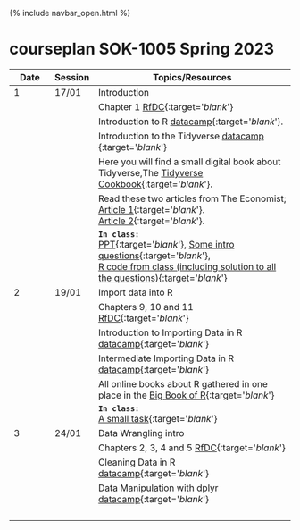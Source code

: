 {% include navbar_open.html %}

# courseplan SOK-1005 Spring 2023

| Date <img width=80/>  | Session  |Topics/Resources <img width=200/>  |
|-----------------------|---------|-----------------------------------| 
| 1|17/01 | Introduction|
| | | Chapter 1 [RfDC](https://r4ds.had.co.nz/){:target='_blank_'}|
| | | Introduction to R [datacamp](https://app.datacamp.com/learn/courses/free-introduction-to-r){:target='_blank_'}.  <br />|
|||Introduction to the Tidyverse [datacamp ](https://app.datacamp.com/learn/courses/introduction-to-the-tidyverse){:target='_blank_'}|
| | |Here you will find a small digital book about Tidyverse,The [Tidyverse Cookbook](https://rstudio-education.github.io/tidyverse-cookbook/){:target='_blank_'}.  <br />|
| | | Read these two articles from The Economist; [Article 1](https://uit.instructure.com/files/1703066){:target='_blank_'}.  <br /> [Article 2](https://github.com/uit-sok-1005-v23/uit-sok-1005-v23.github.io/blob/main/A%20real-time%20revolution%20will%20up-end%20the%20practice%20of%20macroeconomics%20_%20The%20Economist.pdf){:target='_blank_'}.  <br />|
|||**`In class:`** <br /> [PPT](https://github.com/uit-sok-1005-v23/uit-sok-1005-v23.github.io/blob/main/PPT.pptx){:target='_blank_'}, [Some intro questions](https://github.com/uit-sok-1005-v23/uit-sok-1005-v23.github.io/blob/main/Intro.R){:target='_blank_'}, <br /> [R code from class (including solution to all the questions)](https://github.com/uit-sok-1005-v23/uit-sok-1005-v23.github.io/blob/main/Intro_solution.R){:target='_blank_'}|
|2|19/01|Import data into R|
| | | Chapters 9, 10 and 11 [RfDC](https://r4ds.had.co.nz/){:target='_blank_'}|
|||Introduction to Importing Data in R [datacamp](https://app.datacamp.com/learn/courses/importing-data-in-r-part-1){:target='_blank_'}|
|||Intermediate Importing Data in R [datacamp](https://app.datacamp.com/learn/courses/importing-data-in-r-part-2){:target='_blank_'}|
|||All online books about R gathered in one place in the [Big Book of R](https://www.bigbookofr.com/index.html){:target='_blank_'}|
|||**`In class:`** <br />[A small task](https://docs.google.com/document/d/1J7Mlpn7DrgWU03xMwohfXomXM_RLBFK2uSsmb9r3ZEk/edit?usp=sharing){:target='_blank_'}|
|3|24/01|	Data Wrangling intro|
|||Chapters 2, 3, 4 and 5 [RfDC](https://r4ds.had.co.nz/){:target='_blank_'}|
|||Cleaning Data in R [datacamp](https://app.datacamp.com/learn/courses/cleaning-data-in-r){:target='_blank_'}|
|||Data Manipulation with dplyr [datacamp](https://app.datacamp.com/learn/courses/data-manipulation-with-dplyr){:target='_blank_'}|
||||
||||
||||
||||

